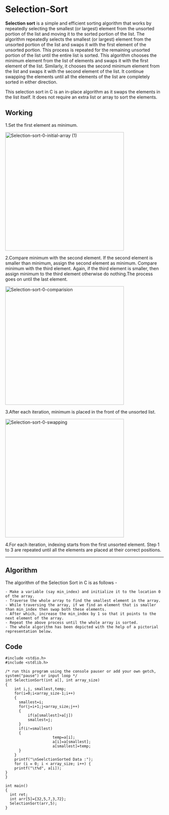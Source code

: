 # Selection-Sort
__Selection sort__ is a simple and efficient sorting algorithm that works by repeatedly selecting the smallest (or largest) element from the unsorted portion of the list and moving it to the sorted portion of the list. The algorithm repeatedly selects the smallest (or largest) element from the unsorted portion of the list and swaps it with the first element of the unsorted portion. This process is repeated for the remaining unsorted portion of the list until the entire list is sorted.
This algorithm chooses the minimum element from the list of elements and swaps it with the first element of the list. Similarly, it chooses the second minimum element from the list and swaps it with the second element of the list. It continue swapping the elements until all the elements of the list are completely sorted in either direction.

This selection sort in C is an in-place algorithm as it swaps the elements in the list itself. It does not require an extra list or array to sort the elements.

## __Working__
1.Set the first element as minimum.

<img width="377" alt="Selection-sort-0-initial-array (1)" src="https://user-images.githubusercontent.com/113619312/234350839-8bfeafd7-c961-45c6-889c-3d1aec78d3cb.png">

2.Compare minimum with the second element. If the second element is smaller than minimum, assign the second element as minimum.
Compare minimum with the third element. Again, if the third element is smaller, then assign minimum to the third element otherwise do nothing.The process goes on until the last element.

<img width="377" alt="Selection-sort-0-comparision" src="https://user-images.githubusercontent.com/113619312/234351030-b0763d17-0f8f-41e8-98bd-ed17ccbca30e.png">

3.After each iteration, minimum is placed in the front of the unsorted list.

<img width="377" alt="Selection-sort-0-swapping" src="https://user-images.githubusercontent.com/113619312/234351177-537ca334-a291-40de-b00a-ebc94360caac.png">

4.For each iteration, indexing starts from the first unsorted element. Step 1 to 3 are repeated until all the elements are placed at their correct positions.


---

## __Algorithm__
The algorithm of the Selection Sort in C is as follows -
```
- Make a variable (say min_index) and initialize it to the location 0 of the array.
- Traverse the whole array to find the smallest element in the array.
- While traversing the array, if we find an element that is smaller than min_index then swap both these elements.
- After which, increase the min_index by 1 so that it points to the next element of the array.
- Repeat the above process until the whole array is sorted.
- The whole algorithm has been depicted with the help of a pictorial representation below.
```

## __Code__
```
#include <stdio.h>
#include <stdlib.h>

/* run this program using the console pauser or add your own getch, system("pause") or input loop */
int SelectionSort(int a[], int array_size)
{
    int i,j, smallest,temp;
    for(i=0;i<array_size-1;i++)
    {
      smallest=i;
      for(j=i+1;j<array_size;j++)
      {
          if(a[smallest]>a[j])
          smallest=j;
      }
      if(i!=smallest)
      {
                     temp=a[i];
                     a[i]=a[smallest];
                     a[smallest]=temp;
      }
    }
    printf("\nSeelctionSorted Data :");
    for (i = 0; i < array_size; i++) {
    printf("\t%d", a[i]);
}
}

int main()
{
  int ret;
  int arr[5]={32,5,7,3,72};
  SelectionSort(arr,5);
}
```

